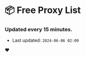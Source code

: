 # :package: Free Proxy List
### Updated every 15 minutes.

- Last updated: `2024-06-06 02:09`

:heart:
